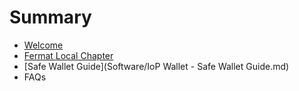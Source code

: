 # Summary

* [Welcome](README.md)
* [Fermat Local Chapter](Chapter/fermat-local-chapter.md)
* [Safe Wallet Guide](Software/IoP Wallet - Safe Wallet Guide.md)
* FAQs

